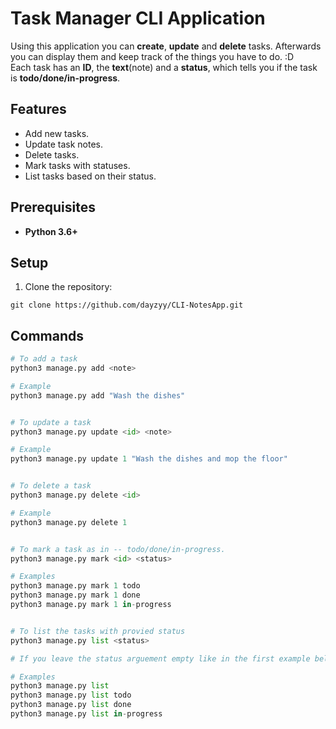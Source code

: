 # Task Manager CLI Application

Using this application you can **create**, **update** and **delete** tasks. Afterwards you can display them and keep track of the things you have to do. :D  
Each task has an **ID**, the **text**(note) and a **status**, which tells you if the task is **todo/done/in-progress**.

## Features
- Add new tasks.
- Update task notes.
- Delete tasks.
- Mark tasks with statuses.
- List tasks based on their status.

## Prerequisites
- **Python 3.6+**

## Setup
1. Clone the repository:
```
git clone https://github.com/dayzyy/CLI-NotesApp.git
```

## Commands

```python
# To add a task
python3 manage.py add <note>

# Example
python3 manage.py add "Wash the dishes"


# To update a task
python3 manage.py update <id> <note>

# Example
python3 manage.py update 1 "Wash the dishes and mop the floor"


# To delete a task
python3 manage.py delete <id>

# Example
python3 manage.py delete 1


# To mark a task as in -- todo/done/in-progress.
python3 manage.py mark <id> <status>

# Examples
python3 manage.py mark 1 todo
python3 manage.py mark 1 done
python3 manage.py mark 1 in-progress


# To list the tasks with provied status
python3 manage.py list <status>

# If you leave the status arguement empty like in the first example below, it will list all the tasks no matter their status

# Examples
python3 manage.py list
python3 manage.py list todo
python3 manage.py list done
python3 manage.py list in-progress
```

